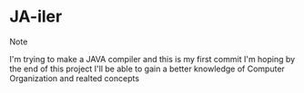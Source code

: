 # JA-iler
> [!NOTE] 
> I'm trying to make a JAVA compiler and this is my first commit I'm hoping by the end of this project I'll be able to gain a better knowledge of Computer Organization and realted concepts
